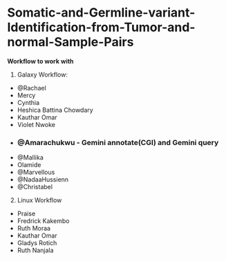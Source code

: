 # Somatic-and-Germline-variant-Identification-from-Tumor-and-normal-Sample-Pairs


**Workflow to work with**

1. Galaxy Workflow:
- @Rachael 
- Mercy
- Cynthia
- Heshica Battina Chowdary
- Kauthar Omar
-  Violet Nwoke
- ### **@Amarachukwu - Gemini annotate(CGI) and Gemini query**
- @Mallika
- Olamide 
- @Marvellous
- @NadaaHussienn
- @Christabel

2. Linux Workflow
- Praise 
- Fredrick Kakembo
- Ruth Moraa
- Kauthar Omar
- Gladys Rotich
- Ruth Nanjala


